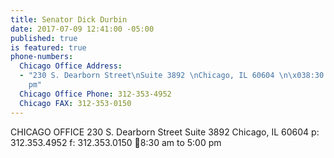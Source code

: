 ```yaml
---
title: Senator Dick Durbin
date: 2017-07-09 12:41:00 -05:00
published: true
is featured: true
phone-numbers:
  Chicago Office Address:
  - "230 S. Dearborn Street\nSuite 3892 \nChicago, IL 60604 \n\x038:30 am to 5:00
    pm"
  Chicago Office Phone: 312-353-4952
  Chicago FAX: 312-353-0150
---
```


CHICAGO OFFICE
230 S. Dearborn Street
Suite 3892
Chicago, IL 60604
p: 312.353.4952
f: 312.353.0150
8:30 am to 5:00 pm
